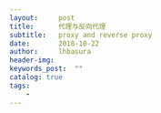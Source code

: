 ```yaml
---  
layout:     post
title:      代理与反向代理
subtitle:   proxy and reverse proxy
date:       2018-10-22
author:     lhbasura
header-img: 
keywords_post:  ""
catalog: true
tags:
    -   
---  
```

